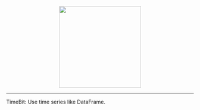 <div align=center> <image src="./img/logo.png" width="220px"> </div>

---------------
TimeBit: Use time series like DataFrame.
